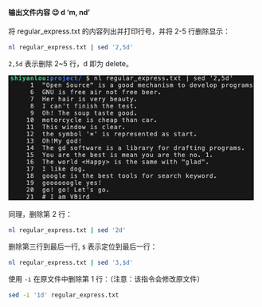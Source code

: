 #### 输出文件内容 😉 d ‘m, nd’



将 regular_express.txt 的内容列出并打印行号，并将 2-5 行删除显示：

```bash
nl regular_express.txt | sed '2,5d'
```

`2,5d` 表示删除 2~5 行，d 即为 delete。

![3-3-0](3.1输出文件内容.assets/12e6d541fb40ce03818dcdefa9bb8a98-0.jpeg)

同理，删除第 2 行：

```bash
nl regular_express.txt | sed '2d'
```

删除第三行到最后一行, `$` 表示定位到最后一行：

```bash
nl regular_express.txt | sed '3,$d'
```

使用 `-i` 在原文件中删除第 1 行：（注意：该指令会修改原文件）

```bash
sed -i '1d' regular_express.txt
```